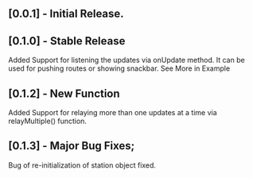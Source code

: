 ## [0.0.1] -  Initial Release.

## [0.1.0] -  Stable Release 
Added Support for listening the updates via onUpdate method. It can be used for pushing routes or showing snackbar. See More in Example

## [0.1.2] -  New Function 
Added Support for relaying more than one updates at a time via relayMultiple() function.

## [0.1.3] -  Major Bug Fixes;
Bug of re-initialization of station object fixed.